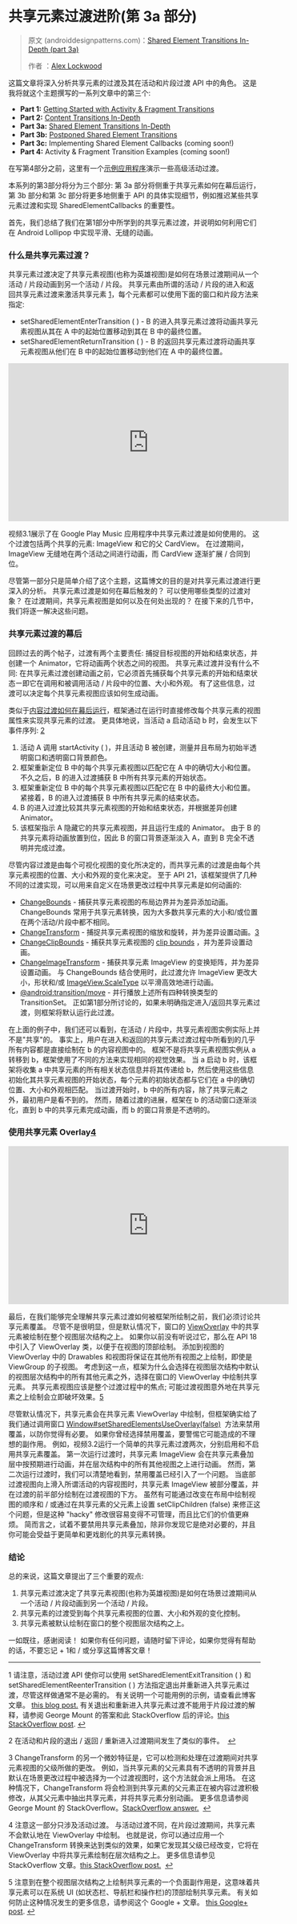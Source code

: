 # 共享元素过渡进阶(第 3a 部分)

> 原文 (androiddesignpatterns.com)：[Shared Element Transitions In-Depth (part 3a)](https://www.androiddesignpatterns.com/2015/01/activity-fragment-shared-element-transitions-in-depth-part3a.html)
>
> 作者 ：[Alex Lockwood](https://plus.google.com/+AlexLockwood?prsrc=5)

这篇文章将深入分析共享元素的过渡及其在活动和片段过渡 API 中的角色。 这是我将就这个主题撰写的一系列文章中的第三个:

- **Part 1:** [Getting Started with Activity & Fragment Transitions](https://www.androiddesignpatterns.com/2014/12/activity-fragment-transitions-in-android-lollipop-part1.html)
- **Part 2:** [Content Transitions In-Depth](https://www.androiddesignpatterns.com/2014/12/activity-fragment-content-transitions-in-depth-part2.html)
- **Part 3a:** [Shared Element Transitions In-Depth](https://www.androiddesignpatterns.com/2015/01/activity-fragment-shared-element-transitions-in-depth-part3a.html)
- **Part 3b:** [Postponed Shared Element Transitions](https://www.androiddesignpatterns.com/2015/03/activity-postponed-shared-element-transitions-part3b.html)
- **Part 3c:** Implementing Shared Element Callbacks (coming soon!)
- **Part 4:** Activity & Fragment Transition Examples (coming soon!)

在写第4部分之前，这里有一个[示例应用程序](https://github.com/alexjlockwood/activity-transitions)演示一些高级活动过渡。

本系列的第3部分将分为三个部分: 第 3a 部分将侧重于共享元素如何在幕后运行，第 3b 部分和第 3c 部分将更多地侧重于 API 的具体实现细节，例如推迟某些共享元素过渡和实现 SharedElementCallbacks 的重要性。

首先，我们总结了我们在第1部分中所学到的共享元素过渡，并说明如何利用它们在 Android Lollipop 中实现平滑、无缝的动画。

### 什么是共享元素过渡？

共享元素过渡决定了共享元素视图(也称为英雄视图)是如何在场景过渡期间从一个活动 / 片段动画到另一个活动 / 片段。 共享元素由所谓的活动 / 片段的进入和返回共享元素过渡来激活共享元素 [1](https://www.androiddesignpatterns.com/2015/01/activity-fragment-shared-element-transitions-in-depth-part3a.html#footnote1)，每个元素都可以使用下面的窗口和片段方法来指定:

- setSharedElementEnterTransition ( ) - B 的进入共享元素过渡将动画共享元素视图从其在 A 中的起始位置移动到其在 B 中的最终位置。
- setSharedElementReturnTransition ( ) - B 的返回共享元素过渡将动画共享元素视图从他们在 B 中的起始位置移动到他们在 A 中的最终位置。

<iframe width="560" height="315" src="https://www.androiddesignpatterns.com/assets/videos/posts/2015/01/12/music-opt.mp4" frameborder="0" allowfullscreen></iframe>

视频3.1展示了在 Google Play Music 应用程序中共享元素过渡是如何使用的。 这个过渡包括两个共享的元素: ImageView 和它的父 CardView。 在过渡期间，ImageView 无缝地在两个活动之间进行动画，而 CardView 逐渐扩展 / 合同到位。

尽管第一部分只是简单介绍了这个主题，这篇博文的目的是对共享元素过渡进行更深入的分析。 共享元素过渡是如何在幕后触发的？ 可以使用哪些类型的过渡对象？ 在过渡期间，共享元素视图是如何以及在何处出现的？ 在接下来的几节中，我们将逐一解决这些问题。

### 共享元素过渡的幕后

回顾过去的两个帖子，过渡有两个主要责任: 捕捉目标视图的开始和结束状态，并创建一个 Animator，它将动画两个状态之间的视图。 共享元素过渡并没有什么不同: 在共享元素过渡创建动画之前，它必须首先捕获每个共享元素的开始和结束状态ー即它在调用和被调用活动 / 片段中的位置、大小和外观。 有了这些信息，过渡可以决定每个共享元素视图应该如何生成动画。

类似于[内容过渡如何在幕后运行](https://www.androiddesignpatterns.com/2014/12/activity-fragment-content-transitions-in-depth-part2.html)，框架通过在运行时直接修改每个共享元素的视图属性来实现共享元素的过渡。 更具体地说，当活动 a 启动活动 b 时，会发生以下事件序列: [2](https://www.androiddesignpatterns.com/2015/01/activity-fragment-shared-element-transitions-in-depth-part3a.html#footnote2)

1. 活动 A 调用 startActivity ( )，并且活动 B 被创建，测量并且布局为初始半透明窗口和透明窗口背景颜色。
2. 框架重新定位 B 中的每个共享元素视图以匹配它在 A 中的确切大小和位置。不久之后，B 的进入过渡捕获 B 中所有共享元素的开始状态。
3. 框架重新定位 B 中的每个共享元素视图以匹配它在 B 中的最终大小和位置。紧接着，B 的进入过渡捕获 B 中所有共享元素的结束状态。
4. B 的进入过渡比较其共享元素视图的开始和结束状态，并根据差异创建 Animator。
5. 该框架指示 A 隐藏它的共享元素视图，并且运行生成的 Animator。 由于 B 的共享元素将动画放置到位，因此 B 的窗口背景逐渐淡入 A，直到 B 完全不透明并完成过渡。

尽管内容过渡是由每个可视化视图的变化所决定的，而共享元素的过渡是由每个共享元素视图的位置、大小和外观的变化来决定。 至于 API 21，该框架提供了几种不同的过渡实现，可以用来自定义在场景更改过程中共享元素是如何动画的:

- [ChangeBounds](https://developer.android.com/reference/android/transition/ChangeBounds.html) - 捕获共享元素视图的布局边界并为差异添加动画。 ChangeBounds 常用于共享元素转换，因为大多数共享元素的大小和/或位置在两个活动/片段中都不相同。
- [ChangeTransform](https://developer.android.com/reference/android/transition/ChangeTransform.html) - 捕捉共享元素视图的缩放和旋转，并为差异设置动画。[3](https://www.androiddesignpatterns.com/2015/01/activity-fragment-shared-element-transitions-in-depth-part3a.html#footnote3)
- [ChangeClipBounds](https://developer.android.com/reference/android/transition/ChangeClipBounds.html) - 捕获共享元素视图的 [clip bounds](https://developer.android.com/reference/android/view/View.html#getClipBounds()) ，并为差异设置动画。
- [ChangeImageTransform](https://developer.android.com/reference/android/transition/ChangeImageTransform.html) - 捕获共享元素 ImageView 的变换矩阵，并为差异设置动画。 与 ChangeBounds 结合使用时，此过渡允许 ImageView 更改大小，形状和/或 [ImageView.ScaleType](https://developer.android.com/reference/android/widget/ImageView.ScaleType.html) 以平滑高效地进行动画。
- [@android:transition/move](https://github.com/android/platform_frameworks_base/blob/lollipop-release/core/res/res/transition/move.xml) - 并行播放上述所有四种转换类型的 TransitionSet。 正如第1部分所讨论的，如果未明确指定进入/返回共享元素过渡，则框架将默认运行此过渡。

在上面的例子中，我们还可以看到，在活动 / 片段中，共享元素视图实例实际上并不是"共享"的。 事实上，用户在进入和返回的共享元素过渡过程中所看到的几乎所有内容都是直接绘制在 b 的内容视图中的。 框架不是将共享元素视图实例从 a 转移到 b，框架使用了不同的方法来实现相同的视觉效果。 当 a 启动 b 时，该框架将收集 a 中共享元素的所有相关状态信息并将其传递给 b，然后使用这些信息初始化其共享元素视图的开始状态，每个元素的初始状态都与它们在 a 中的确切位置、大小和外观相匹配。 当过渡开始时，b 中的所有内容，除了共享元素之外，最初用户是看不到的。 然而，随着过渡的进展，框架在 b 的活动窗口逐渐淡化，直到 b 中的共享元素完成动画，而 b 的窗口背景是不透明的。

### 使用共享元素 Overlay[4](https://www.androiddesignpatterns.com/2015/01/activity-fragment-shared-element-transitions-in-depth-part3a.html#footnote4)

<iframe width="560" height="315" src="https://www.androiddesignpatterns.com/assets/videos/posts/2015/01/12/overlay-opt.mp4" frameborder="0" allowfullscreen></iframe>

最后，在我们能够完全理解共享元素过渡如何被框架所绘制之前，我们必须讨论共享元素覆盖。 尽管不是很明显，但是默认情况下，窗口的 [ViewOverlay](https://developer.android.com/reference/android/view/ViewOverlay.html) 中的共享元素被绘制在整个视图层次结构之上。 如果你以前没有听说过它，那么在 API 18中引入了 ViewOverlay 类，以便于在视图的顶部绘制。 添加到视图的 ViewOverlay 中的 Drawables 和视图将保证在其他所有视图之上绘制，即使是 ViewGroup 的子视图。 考虑到这一点，框架为什么会选择在视图层次结构中默认的视图层次结构中的所有其他元素之外，选择在窗口的 ViewOverlay 中绘制共享元素。 共享元素视图应该是整个过渡过程中的焦点; 可能过渡视图意外地在共享元素之上绘制会立即破坏效果。[5](https://www.androiddesignpatterns.com/2015/01/activity-fragment-shared-element-transitions-in-depth-part3a.html#footnote5)

尽管默认情况下，共享元素会在共享元素 ViewOverlay 中绘制，但框架确实给了我们通过调用窗口 [Window#setSharedElementsUseOverlay(false)](https://developer.android.com/reference/android/view/Window.html#setSharedElementsUseOverlay(boolean))  方法来禁用覆盖，以防你觉得有必要。 如果你曾经选择禁用覆盖，要警惕它可能造成的不理想的副作用。 例如，视频3.2运行一个简单的共享元素过渡两次，分别启用和不启用共享元素覆盖。 第一次运行过渡时，共享元素 ImageView 会在共享元素叠加层中按预期进行动画，并在层次结构中的所有其他视图之上进行动画。 然而，第二次运行过渡时，我们可以清楚地看到，禁用覆盖已经引入了一个问题。 当底部过渡视图向上滑入所谓活动的内容视图时，共享元素 ImageView 被部分覆盖，并在过渡的前半部分绘制在过渡视图的下方。 虽然有可能通过改变在布局中绘制视图的顺序和 / 或通过在共享元素的父元素上设置 setClipChildren (false) 来修正这个问题，但是这种 "hacky" 修改很容易变得不可管理，而且比它们的价值更麻烦。 简而言之，试着不要禁用共享元素叠加，除非你发现它是绝对必要的，并且你可能会受益于更简单和更戏剧化的共享元素转换。

### 结论

总的来说，这篇文章提出了三个重要的观点:

1. 共享元素过渡决定了共享元素视图(也称为英雄视图)是如何在场景过渡期间从一个活动 / 片段动画到另一个活动 / 片段。
2. 共享元素的过渡受到每个共享元素视图的位置、大小和外观的变化控制。
3. 共享元素被默认绘制在窗口的整个视图层次结构之上。

一如既往，感谢阅读！ 如果你有任何问题，请随时留下评论，如果你觉得有帮助的话，不要忘记 + 1和 / 或分享这篇博客文章！

------

1 请注意，活动过渡 API 使你可以使用 setSharedElementExitTransition ( ) 和setSharedElementReenterTransition ( ) 方法指定退出并重新进入共享元素过渡，尽管这样做通常不是必需的。 有关说明一个可能用例的示例，请查看此博客文章。 [this blog post.](https://halfthought.wordpress.com/2014/12/08/what-are-all-these-dang-transitions/) 有关退出和重新进入共享元素过渡不能用于片段过渡的解释，请参阅 George Mount 的答案和此 StackOverflow 后的评论。[this StackOverflow post](http://stackoverflow.com/q/27346020/844882). [↩](https://www.androiddesignpatterns.com/2015/01/activity-fragment-shared-element-transitions-in-depth-part3a.html#ref1)

2 在活动和片段的退出 / 返回 / 重新进入过渡期间发生了类似的事件。  [↩](https://www.androiddesignpatterns.com/2015/01/activity-fragment-shared-element-transitions-in-depth-part3a.html#ref2)

3 ChangeTransform 的另一个微妙特征是，它可以检测和处理在过渡期间对共享元素视图的父级所做的更改。 例如，当共享元素的父元素具有不透明的背景并且默认在场景更改过程中被选择为一个过渡视图时，这个方法就会派上用场。 在这种情况下，ChangeTransform 将会检测到共享元素的父元素正在被内容过渡积极修改，从其父元素中抽出共享元素，并将共享元素分别动画。 更多信息请参阅 George Mount 的 StackOverflow。[StackOverflow answer.](http://stackoverflow.com/q/26899779/844882)  [↩](https://www.androiddesignpatterns.com/2015/01/activity-fragment-shared-element-transitions-in-depth-part3a.html#ref3)

4 注意这一部分只涉及活动过渡。 与活动过渡不同，在片段过渡期间，共享元素不会默认地在 ViewOverlay 中绘制。 也就是说，你可以通过应用一个 ChangeTransform 转换来达到类似的效果，如果它发现其父级已经改变，它将在 ViewOverlay 中将共享元素绘制在层次结构之上。 更多信息请参见 StackOverflow 文章。[this StackOverflow post.](http://stackoverflow.com/q/27892033/844882)  [↩](https://www.androiddesignpatterns.com/2015/01/activity-fragment-shared-element-transitions-in-depth-part3a.html#ref4)

5 注意到在整个视图层次结构之上绘制共享元素的一个负面副作用是，这意味着共享元素可以在系统 UI (如状态栏、导航栏和操作栏)的顶部绘制共享元素。 有关如何防止这种情况发生的更多信息，请参阅这个 Google + 文章。 [this Google+ post](https://plus.google.com/+AlexLockwood/posts/RPtwZ5nNebb). [↩](https://www.androiddesignpatterns.com/2015/01/activity-fragment-shared-element-transitions-in-depth-part3a.html#ref5)

